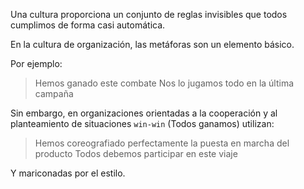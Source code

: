 Una cultura proporciona un conjunto de reglas invisibles que todos cumplimos de forma casi automática. 

En la cultura de organización, las metáforas son un elemento básico.

Por ejemplo:
> Hemos ganado este combate
> Nos lo jugamos todo en la última campaña

Sin embargo, en organizaciones orientadas a la cooperación y al planteamiento de situaciones `win-win` (Todos ganamos) utilizan:

>Hemos coreografiado perfectamente la puesta en marcha del producto
>Todos debemos participar en este viaje

Y mariconadas por el estilo.



